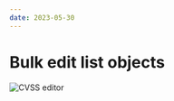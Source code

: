 ```yaml
---
date: 2023-05-30
---
```


# Bulk edit list objects

![CVSS editor](/images/show/bulk-edit-list.gif)
